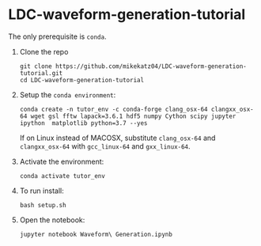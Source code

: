 # LDC-waveform-generation-tutorial

The only prerequisite is `conda`. 

1. Clone the repo
	```
	git clone https://github.com/mikekatz04/LDC-waveform-generation-tutorial.git
	cd LDC-waveform-generation-tutorial
	```

2. Setup the `conda environment`:
	```
	conda create -n tutor_env -c conda-forge clang_osx-64 clangxx_osx-64 wget gsl fftw lapack=3.6.1 hdf5 numpy Cython scipy jupyter ipython  matplotlib python=3.7 --yes
	```
	If on Linux instead of MACOSX, substitute `clang_osx-64` and `clangxx_osx-64` with `gcc_linux-64` and `gxx_linux-64`.

3. Activate the environment:
	```
	conda activate tutor_env
	```

4. To run install:
	```
	bash setup.sh
	```

5. Open the notebook:
	```
	jupyter notebook Waveform\ Generation.ipynb
	```
